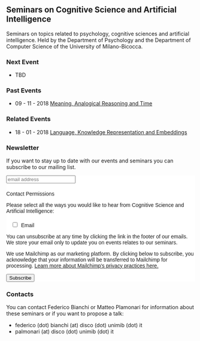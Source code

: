 ## Seminars on Cognitive Science and Artificial Intelligence

Seminars on topics related to psychology, cognitive sciences and artificial intelligence. Held by the Department of Psychology and the Department of Computer Science of the University of Milano-Bicocca.

### Next Event

+ TBD

### Past Events

+ 09 - 11 - 2018 [Meaning, Analogical Reasoning and Time](seminars/seminar_09_11_2018.html)

### Related Events

+ 18 - 01 - 2018 [Language, Knowledge Representation and Embeddings](related/related_18_01_2018.md)

### Newsletter

If you want to stay up to date with our events and seminars you can subscribe to our mailing list. 

<!-- Begin Mailchimp Signup Form -->
<link href="//cdn-images.mailchimp.com/embedcode/slim-10_7.css" rel="stylesheet" type="text/css">
<style type="text/css">
	#mc_embed_signup{background:#fff; clear:left; font:14px Helvetica,Arial,sans-serif; }
	/* Add your own Mailchimp form style overrides in your site stylesheet or in this style block.
	   We recommend moving this block and the preceding CSS link to the HEAD of your HTML file. */
</style>
<style type="text/css">
	#mc-embedded-subscribe-form input[type=checkbox]{display: inline; width: auto;margin-right: 10px;}
	#mergeRow-gdpr {margin-top: 20px;}
	#mergeRow-gdpr fieldset label {font-weight: normal;}
	#mc-embedded-subscribe-form .mc_fieldset{border:none;min-height: 0px;padding-bottom:0px;}
</style>
<div id="mc_embed_signup">
<form action="https://github.us19.list-manage.com/subscribe/post?u=15c47e2ddaa992b3dab22bf2c&amp;id=75caaed186" method="post" id="mc-embedded-subscribe-form" name="mc-embedded-subscribe-form" class="validate" target="_blank" novalidate>
    <div id="mc_embed_signup_scroll">
	<label for="mce-EMAIL"></label>
	<input type="email" value="" name="EMAIL" class="email" id="mce-EMAIL" placeholder="email address" required>
<div id="mergeRow-gdpr" class="mergeRow gdpr-mergeRow content__gdprBlock mc-field-group">
    <div class="content__gdpr">
        <label>Contact Permissions</label>
        <p>Please select all the ways you would like to hear from Cognitive Science and Artificial Intelligence:</p>
        <fieldset class="mc_fieldset gdprRequired mc-field-group" name="interestgroup_field">
		<label class="checkbox subfield" for="gdpr_23735"><input type="checkbox" id="gdpr_23735" name="gdpr[23735]" value="Y" class="av-checkbox gdpr"><span>Email</span> </label>
        </fieldset>
        <p>You can unsubscribe at any time by clicking the link in the footer of our emails. We store your email only to update you on events relates to our seminars.</p>
    </div>
    <div class="content__gdprLegal">
        <p>We use Mailchimp as our marketing platform. By clicking below to subscribe, you acknowledge that your information will be transferred to Mailchimp for processing. <a href="https://mailchimp.com/legal/" target="_blank">Learn more about Mailchimp's privacy practices here.</a></p>
    </div>
</div>
    <!-- real people should not fill this in and expect good things - do not remove this or risk form bot signups-->
    <div style="position: absolute; left: -5000px;" aria-hidden="true"><input type="text" name="b_15c47e2ddaa992b3dab22bf2c_75caaed186" tabindex="-1" value=""></div>
    <div class="clear"><input type="submit" value="Subscribe" name="subscribe" id="mc-embedded-subscribe" class="button"></div>
    </div>
</form>
</div>

<!--End mc_embed_signup-->

### Contacts

You can contact Federico Bianchi or Matteo Plamonari 
for information about these seminars or if you want to propose a talk: 
+ federico (dot) bianchi (at) disco (dot) unimib (dot) it 
+ palmonari (at) disco (dot) unimib (dot) it
